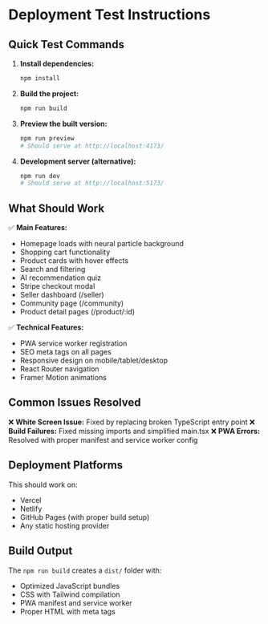 # Deployment Test Instructions

## Quick Test Commands

1. **Install dependencies:**
   ```bash
   npm install
   ```

2. **Build the project:**
   ```bash
   npm run build
   ```

3. **Preview the built version:**
   ```bash
   npm run preview
   # Should serve at http://localhost:4173/
   ```

4. **Development server (alternative):**
   ```bash
   npm run dev
   # Should serve at http://localhost:5173/
   ```

## What Should Work

✅ **Main Features:**
- Homepage loads with neural particle background
- Shopping cart functionality
- Product cards with hover effects
- Search and filtering
- AI recommendation quiz
- Stripe checkout modal
- Seller dashboard (/seller)
- Community page (/community)
- Product detail pages (/product/:id)

✅ **Technical Features:**
- PWA service worker registration
- SEO meta tags on all pages
- Responsive design on mobile/tablet/desktop
- React Router navigation
- Framer Motion animations

## Common Issues Resolved

❌ **White Screen Issue:** Fixed by replacing broken TypeScript entry point
❌ **Build Failures:** Fixed missing imports and simplified main.tsx
❌ **PWA Errors:** Resolved with proper manifest and service worker config

## Deployment Platforms

This should work on:
- Vercel
- Netlify  
- GitHub Pages (with proper build setup)
- Any static hosting provider

## Build Output

The `npm run build` creates a `dist/` folder with:
- Optimized JavaScript bundles
- CSS with Tailwind compilation
- PWA manifest and service worker
- Proper HTML with meta tags